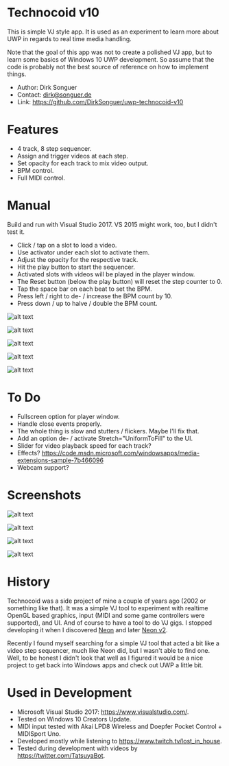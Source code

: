 ﻿# Technocoid v10

This is simple VJ style app. It is used as an experiment to learn more about UWP in
regards to real time media handling.

Note that the goal of this app was not to create a polished VJ app, but to learn some
basics of Windows 10 UWP development. So assume that the code is probably not the best
source of reference on how to implement things.

- Author: Dirk Songuer
- Contact: dirk@songuer.de
- Link: https://github.com/DirkSonguer/uwp-technocoid-v10


# Features

- 4 track, 8 step sequencer.
- Assign and trigger videos at each step.
- Set opacity for each track to mix video output.
- BPM control.
- Full MIDI control.


# Manual

Build and run with Visual Studio 2017. VS 2015 might work, too, but I didn't test it.

- Click / tap on a slot to load a video.
- Use activator under each slot to activate them.
- Adjust the opacity for the respective track.
- Hit the play button to start the sequencer.
- Activated slots with videos will be played in the player window.
- The Reset button (below the play button) will reset the step counter to 0.
- Tap the space bar on each beat to set the BPM.
- Press left / right to de- / increase the BPM count by 10.
- Press down / up to halve / double the BPM count.

![alt text](https://github.com/DirkSonguer/uwp-technocoid-v10/blob/master/screenshots/tcdv10_intro1.png "Technocoid Intro 1")

![alt text](https://github.com/DirkSonguer/uwp-technocoid-v10/blob/master/screenshots/tcdv10_intro2.png "Technocoid Intro 2")

![alt text](https://github.com/DirkSonguer/uwp-technocoid-v10/blob/master/screenshots/tcdv10_intro3.png "Technocoid Intro 3")

![alt text](https://github.com/DirkSonguer/uwp-technocoid-v10/blob/master/screenshots/tcdv10_intro4.png "Technocoid Intro 4")

![alt text](https://github.com/DirkSonguer/uwp-technocoid-v10/blob/master/screenshots/tcdv10_intro5.png "Technocoid Intro 5")


# To Do

- Fullscreen option for player window.
- Handle close events properly.
- The whole thing is slow and stutters / flickers. Maybe I'll fix that.
- Add an option de- / activate Stretch="UniformToFill" to the UI.
- Slider for video playback speed for each track?
- Effects? https://code.msdn.microsoft.com/windowsapps/media-extensions-sample-7b466096
- Webcam support?


# Screenshots
![alt text](https://github.com/DirkSonguer/uwp-technocoid-v10/blob/master/screenshots/tcdv10_screen1.png "Technocoid v10 Screenshot")

![alt text](https://github.com/DirkSonguer/uwp-technocoid-v10/blob/master/screenshots/tcdv10_screen2.png "Technocoid v10 Screenshot")

![alt text](https://github.com/DirkSonguer/uwp-technocoid-v10/blob/master/screenshots/tcdv10_screen3.png "Technocoid v10 Screenshot")

![alt text](https://github.com/DirkSonguer/uwp-technocoid-v10/blob/master/screenshots/tcdv10_screen4.png "Technocoid v10 Screenshot")


# History

Technocoid was a side project of mine a couple of years ago (2002 or something like that).
It was a simple VJ tool to experiment with realtime OpenGL based graphics, input (MIDI and
some game controllers were supported), and UI. And of course to have a tool to do VJ gigs.
I stopped developing it when I discovered [Neon](http://xplsv.com/neon/) and later [Neon v2](http://neonv2.com/).

Recently I found myself searching for a simple VJ tool that acted a bit like a video step
sequencer, much like Neon did, but I wasn't able to find one. Well, to be honest I didn't
look that well as I figured it would be a nice project to get back into Windows apps and
check out UWP a little bit.


# Used in Development

- Microsoft Visual Studio 2017: https://www.visualstudio.com/.
- Tested on Windows 10 Creators Update.
- MIDI input tested with Akai LPD8 Wireless and Doepfer Pocket Control + MIDISport Uno.
- Developed mostly while listening to https://www.twitch.tv/lost_in_house.
- Tested during development with videos by https://twitter.com/TatsuyaBot.
